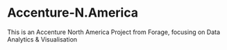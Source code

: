 # Accenture-N.America
This is an Accenture North America Project from Forage, focusing on Data Analytics & Visualisation
